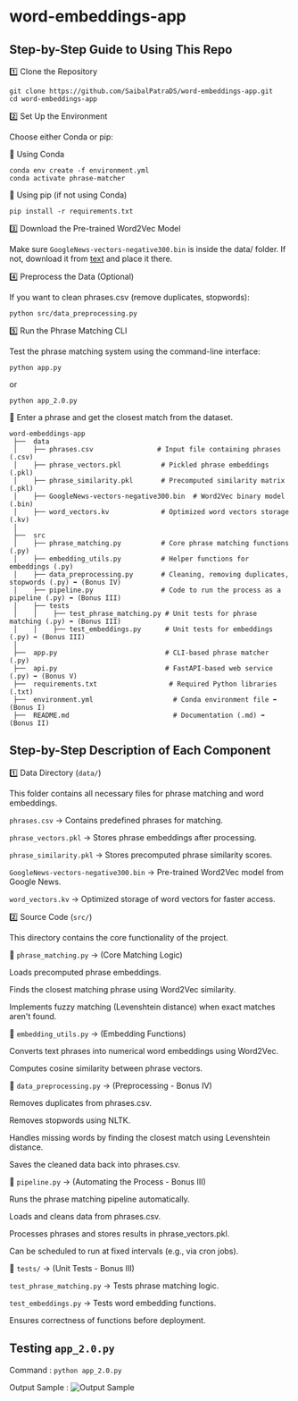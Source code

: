 # word-embeddings-app

## Step-by-Step Guide to Using This Repo


1️⃣ Clone the Repository

```
git clone https://github.com/SaibalPatraDS/word-embeddings-app.git
cd word-embeddings-app
```

2️⃣ Set Up the Environment

Choose either Conda or pip:

🔹 Using Conda

```
conda env create -f environment.yml
conda activate phrase-matcher
```

🔹 Using pip (if not using Conda)

```pip install -r requirements.txt```


3️⃣ Download the Pre-trained Word2Vec Model

Make sure `GoogleNews-vectors-negative300.bin` is inside the data/ folder.
If not, download it from [text](https://drive.google.com/file/d/0B7XkCwpI5KDYNlNUTTlSS21pQmM/edit) and place it there.

4️⃣ Preprocess the Data (Optional)

If you want to clean phrases.csv (remove duplicates, stopwords):

``` python src/data_preprocessing.py ```

5️⃣ Run the Phrase Matching CLI

Test the phrase matching system using the command-line interface:

```python app.py```

or 

```python app_2.0.py```

🔹 Enter a phrase and get the closest match from the dataset.

```
word-embeddings-app
 ├──  data
 │    ├── phrases.csv                # Input file containing phrases (.csv)
 │    ├── phrase_vectors.pkl          # Pickled phrase embeddings (.pkl)
 │    ├── phrase_similarity.pkl       # Precomputed similarity matrix (.pkl)
 │    ├── GoogleNews-vectors-negative300.bin  # Word2Vec binary model (.bin)
 │    ├── word_vectors.kv             # Optimized word vectors storage (.kv)
 │
 ├──  src
 │    ├── phrase_matching.py          # Core phrase matching functions (.py)
 │    ├── embedding_utils.py          # Helper functions for embeddings (.py)
 │    ├── data_preprocessing.py       # Cleaning, removing duplicates, stopwords (.py) ➡️ (Bonus IV)
 │    ├── pipeline.py                 # Code to run the process as a pipeline (.py) ➡️ (Bonus III)
 │    ├── tests
 │    │    ├── test_phrase_matching.py # Unit tests for phrase matching (.py) ➡️ (Bonus III)
 │    │    ├── test_embeddings.py      # Unit tests for embeddings (.py) ➡️ (Bonus III)
 │
 ├──  app.py                           # CLI-based phrase matcher (.py)
 ├──  api.py                           # FastAPI-based web service (.py) ➡️ (Bonus V)
 ├──  requirements.txt                  # Required Python libraries (.txt)
 ├──  environment.yml                    # Conda environment file ➡️ (Bonus I)
 ├──  README.md                          # Documentation (.md) ➡️ (Bonus II)
```


## Step-by-Step Description of Each Component

1️⃣ Data Directory (`data/`)

This folder contains all necessary files for phrase matching and word embeddings.

`phrases.csv` → Contains predefined phrases for matching.

`phrase_vectors.pkl` → Stores phrase embeddings after processing.

`phrase_similarity.pkl` → Stores precomputed phrase similarity scores.

`GoogleNews-vectors-negative300.bin` → Pre-trained Word2Vec model from Google News.

`word_vectors.kv` → Optimized storage of word vectors for faster access.

2️⃣ Source Code (`src/`)

This directory contains the core functionality of the project.

🔹 `phrase_matching.py` → (Core Matching Logic)

Loads precomputed phrase embeddings.

Finds the closest matching phrase using Word2Vec similarity.

Implements fuzzy matching (Levenshtein distance) when exact matches aren't found.

🔹 `embedding_utils.py` → (Embedding Functions)

Converts text phrases into numerical word embeddings using Word2Vec.

Computes cosine similarity between phrase vectors.

🔹 `data_preprocessing.py` → (Preprocessing - Bonus IV)

Removes duplicates from phrases.csv.

Removes stopwords using NLTK.

Handles missing words by finding the closest match using Levenshtein distance.

Saves the cleaned data back into phrases.csv.

🔹 `pipeline.py` → (Automating the Process - Bonus III)

Runs the phrase matching pipeline automatically.

Loads and cleans data from phrases.csv.

Processes phrases and stores results in phrase_vectors.pkl.

Can be scheduled to run at fixed intervals (e.g., via cron jobs).

🔹 `tests/` → (Unit Tests - Bonus III)

`test_phrase_matching.py` → Tests phrase matching logic.

`test_embeddings.py` → Tests word embedding functions.

Ensures correctness of functions before deployment.

## Testing `app_2.0.py`

Command : `python app_2.0.py` 

Output Sample : 
![Output Sample](https://github.com/user-attachments/assets/a018c452-a6f7-439f-8319-a3d93b80ba94)
